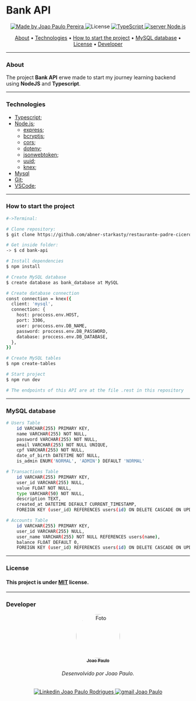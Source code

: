 <h1 align="left">
    Bank API
</h1>

<p align="center">
  <a href="https://www.linkedin.com/in/joaorpereira">
    <img 
        alt="Made by Joao Paulo Pereira" 
        src="https://img.shields.io/badge/MADE%20BY-Joao%20Paulo-%230077b5?style=flat-square&logo=linkedin">
  </a>

  <img alt="License" src="https://img.shields.io/badge/license-MIT-%20brightgreen?style=flat-square&logo=">

  <a href="https://www.typescript.com/">
    <img 
        alt="TypeScript" 
        src="https://img.shields.io/badge/Stack-TypeScript-%230077b5?style=flat-square&logo=TypeScript">
  </a>
  <a href="">
    <img 
        alt="server Node.js" 
        src="https://img.shields.io/badge/Server-Node.js-%23339933?style=flat-square&logo=node.js">
  </a>
</p>

<p align="center">
 <a href="#-About">About</a> • 
 <a href="#-Technologies">Technologies</a> • 
 <a href="#-How-to-start-the-project">How to start the project</a> • 
  <a href="#-MySQL database">MySQL database</a> • 
 <a href="#-License">License</a> • 
 <a href="#-Developer">Developer</a>
</p>

---
### About

The project **Bank API** erwe made to start my journey learning backend using **NodeJS** and **Typescript**.

---

### Technologies

- [Typescript](https://www.typescriptlang.org);
- [Node.js](https://nodejs.org/en/);
    * [express](https://expressjs.com/);
    * [bcryptjs](https://www.npmjs.com/package/bcryptjs);
    * [cors](https://www.npmjs.com/package/cors);
    * [dotenv](https://www.npmjs.com/package/dotenv);
    * [jsonwebtoken](https://www.npmjs.com/package/jsonwebtoken);
    * [uuid](https://www.npmjs.com/package/uuid);
    * [knex](https://www.npmjs.com/package/knex);
- [Mysql](https://www.mysql.com)
- [Git](https://git-scm.com/);
- [VSCode](https://code.visualstudio.com/);

---

### How to start the project

```bash
#->Terminal:

# Clone repository:
$ git clone https://github.com/abner-starkasty/restaurante-padre-cicero

# Get inside folder:
-> $ cd bank-api

# Install dependencies
$ npm install

# Create MySQL database 
$ create database as bank_database at MySQL 

# Create database connection
const connection = knex({
  client: 'mysql',
  connection: {
    host: proccess.env.HOST,
    port: 3306,
    user: proccess.env.DB_NAME,
    password: proccess.env.DB_PASSWORD,
    database: proccess.env.DB_DATABASE,
  },
})

# Create MySQL tables
$ npm create-tables

# Start project
$ npm run dev

# The endpoints of this API are at the file .rest in this repository
```
---

### MySQL database

```bash
# Users Table
    id VARCHAR(255) PRIMARY KEY,
    name VARCHAR(255) NOT NULL,
    password VARCHAR(255) NOT NULL,
    email VARCHAR(255) NOT NULL UNIQUE,
    cpf VARCHAR(255) NOT NULL,
    date_of_birth DATETIME NOT NULL,
    is_admin ENUM('NORMAL', 'ADMIN') DEFAULT 'NORMAL'
```
```bash
# Transactions Table
    id VARCHAR(255) PRIMARY KEY,
    user_id VARCHAR(255) NULL,
    value FLOAT NOT NULL,
    type VARCHAR(50) NOT NULL,
    description TEXT,
    created_at DATETIME DEFAULT CURRENT_TIMESTAMP,
    FOREIGN KEY (user_id) REFERENCES users(id) ON DELETE CASCADE ON UPDATE CASCADE
```
```bash
# Accounts Table
    id VARCHAR(255) PRIMARY KEY,
    user_id VARCHAR(255) NULL,
    user_name VARCHAR(255) NOT NULL REFERENCES users(name),                
    balance FLOAT DEFAULT 0,             
    FOREIGN KEY (user_id) REFERENCES users(id) ON DELETE CASCADE ON UPDATE CASCADE
```
---

### License

#### This project is under <a href="https://opensource.org/licenses/MIT">MIT</a> license.
---

### Developer

<p align="center">
    <a href="https://github.com/joaorpereira">
        <img 
            style="border-radius: 50%;" 
            src="https://media-exp1.licdn.com/dms/image/C4D03AQGEHyoBgJ7tNQ/profile-displayphoto-shrink_200_200/0/1597502062146?e=1617235200&v=beta&t=n4EVd2fDroZ4tR3DiY6iXIs-27xhiGXwwoRuZh10ElQ" 
            width="120px;" 
            alt="Foto">
        <br/>
        <sub><b>Joao Paulo</b></sub>
    </a>
</p>
<h6 align="center">
    Desenvolvido por Joao Paulo.
</h6>
<p align="center">
    <a href="https://www.linkedin.com/in/joaorpereira">
    <img 
        alt="Linkedin Joao Paulo Rodrigues" 
        src="https://img.shields.io/badge/-Joao%20Paulo-%230077b5?style=flat-square&logo=linkedin">
    </a>
    <a href="mailto:rpjoaopaulo28@gmail.com">
        <img 
            alt="gmail Joao Paulo" 
            src="https://img.shields.io/badge/-Gmail-%23c14438?style=flat-square&logo=gmail&logoColor=white">
    </a>
</p>